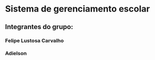 # Sistema de gerenciamento escolar

## Integrantes do grupo:
### Felipe Lustosa Carvalho
### Adielson
